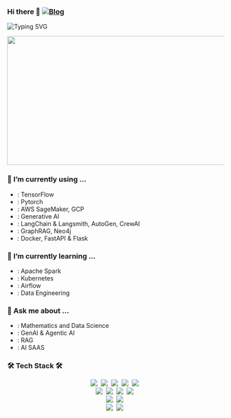 ### Hi there 👋 [![Blog](https://img.shields.io/badge/Blog-22cc44?style=flat-square&logo=blogger&logoColor=white)](https://isaakkamau.hashnode.dev/)

![Typing SVG](https://readme-typing-svg.demolab.com/?lines=Welcome+to+my+github+repo!;I+am+a+developer;My+passion+is+deep+learning;)

<div align="center">
  <img src="https://media.giphy.com/media/dWesBcTLavkZuG35MI/giphy.gif" width="600" height="300"/>
</div>

### 🔭 I’m currently using ...

   - : TensorFlow
   - : Pytorch
   - : AWS SageMaker, GCP
   - : Generative AI
   - : LangChain & Langsmith, AutoGen, CrewAI
   - : GraphRAG, Neo4j
   - : Docker, FastAPI & Flask

### 🌱 I’m currently learning ...

   - : Apache Spark
   - : Kubernetes
   - : Airflow
   - : Data Engineering
    
### 💬 Ask me about ...
 
   - : Mathematics and Data Science
   - : GenAI & Agentic AI
   - : RAG
   - : AI SAAS


### 🛠 Tech Stack 🛠
<p align="center">
  <img src="https://img.shields.io/badge/Python-3766AB?style=flat-square&logo=Python&logoColor=white"/></a>&nbsp 
  <img src="https://img.shields.io/badge/C++-00599C?style=flat-square&logo=C%2B%2B&logoColor=white"/></a>&nbsp 
  <img src="https://img.shields.io/badge/C-A8B9CC?style=flat-square&logo=C&logoColor=white"/></a>&nbsp 
  <img src="https://img.shields.io/badge/Java-007396?style=flat-square&logo=Java&logoColor=white"/></a>&nbsp 
  <img src="https://img.shields.io/badge/Scala-DC322F?style=flat-square&logo=Scala&logoColor=white"/></a>&nbsp 
  <br>
  <img src="https://img.shields.io/badge/Hadoop-66CCFF?style=flat-square&logo=Apache%20Hadoop&logoColor=white"/></a>&nbsp 
  <img src="https://img.shields.io/badge/Spark-E25A1C?style=flat-square&logo=Apache%20Spark&logoColor=white"/></a>&nbsp 
  <img src="https://img.shields.io/badge/Hive-FDEE21?style=flat-square&logo=Apache%20Hive&logoColor=white"/></a>&nbsp 
  <img src="https://img.shields.io/badge/Airflow-017CEE?style=flat-square&logo=apacheairflow&logoColor=white"/></a>&nbsp
  <br>
  <img src="https://img.shields.io/badge/TensorFlow-FF6F00?style=flat-square&logo=TensorFlow&logoColor=white"/></a>&nbsp 
  <img src="https://img.shields.io/badge/PyTorch-EE4C2C?style=flat-square&logo=PyTorch&logoColor=white"/></a>&nbsp 
  <br>
  <img src="https://img.shields.io/badge/Docker-2496ED?style=flat-square&logo=docker&logoColor=black"/></a>&nbsp
  <img src="https://img.shields.io/badge/Kubernetes-326CE5?style=flat-square&logo=kubernetes&logoColor=black"/></a>&nbsp
</p>
<!--
**Isaakkamau/Isaakkamau** is a ✨ _special_ ✨ repository because its `README.md` (this file) appears on your GitHub profile.

Here are some ideas to get you started:

- 🔭 I’m currently working on ...
- 🌱 I’m currently learning ...
- 👯 I’m looking to collaborate on ...
- 🤔 I’m looking for help with ...
- 💬 Ask me about ...
- 📫 How to reach me: ...
- 😄 Pronouns: ...
- ⚡ Fun fact: ...
-->
